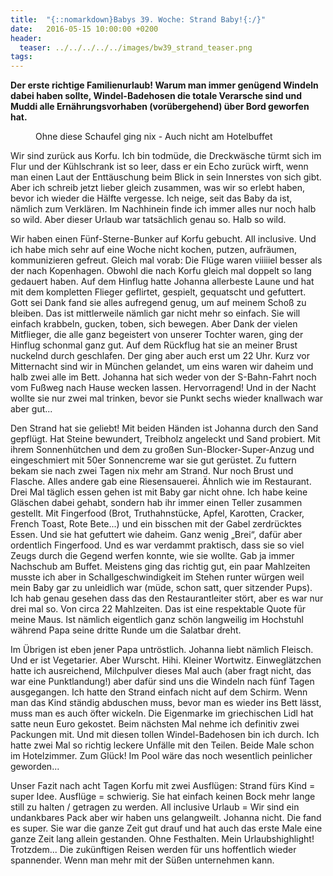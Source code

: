 ```yaml
---
title:  "{::nomarkdown}Babys 39. Woche: Strand Baby!{:/}"
date:   2016-05-15 10:00:00 +0200
header:
  teaser: ../../../../../images/bw39_strand_teaser.png
tags:
---
```

**Der erste richtige Familienurlaub! Warum man immer genügend Windeln dabei haben sollte, Windel-Badehosen die totale Verarsche sind und Muddi alle Ernährungsvorhaben (vorübergehend) über Bord geworfen hat.**

<figure>
  <img src="../../../../../images/bw39_strand.jpg" alt="">
  <figcaption>Ohne diese Schaufel ging nix - Auch nicht am Hotelbuffet</figcaption>
</figure>

Wir sind zurück aus Korfu. Ich bin todmüde, die Dreckwäsche türmt sich im Flur und der Kühlschrank ist so leer, dass er ein Echo zurück wirft, wenn man einen Laut der Enttäuschung beim Blick in sein Innerstes von sich gibt. Aber ich schreib jetzt lieber gleich zusammen, was wir so erlebt haben, bevor ich wieder die Hälfte vergesse. Ich neige, seit das Baby da ist, nämlich zum Verklären. Im Nachhinein finde ich immer alles nur noch halb so wild. Aber dieser Urlaub war tatsächlich genau so. Halb so wild.

Wir haben einen Fünf-Sterne-Bunker auf Korfu gebucht. All inclusive. Und ich habe mich sehr auf eine Woche nicht kochen, putzen, aufräumen, kommunizieren gefreut. Gleich mal vorab: Die Flüge waren viiiiiel besser als der nach Kopenhagen. Obwohl die nach Korfu gleich mal doppelt so lang gedauert haben. Auf dem Hinflug hatte Johanna allerbeste Laune und hat mit dem kompletten Flieger geflirtet, gespielt, gequatscht und gefuttert. Gott sei Dank fand sie alles aufregend genug, um auf meinem Schoß zu bleiben. Das ist mittlerweile nämlich gar nicht mehr so einfach. Sie will einfach krabbeln, gucken, toben, sich bewegen. Aber Dank der vielen Mitflieger, die alle ganz begeistert von unserer Tochter waren, ging der Hinflug schonmal ganz gut. Auf dem Rückflug hat sie an meiner Brust nuckelnd durch geschlafen. Der ging aber auch erst um 22 Uhr. Kurz vor Mitternacht sind wir in München gelandet, um eins waren wir daheim und halb zwei alle im Bett. Johanna hat sich weder von der S-Bahn-Fahrt noch vom Fußweg nach Hause wecken lassen. Hervorragend! Und in der Nacht wollte sie nur zwei mal trinken, bevor sie Punkt sechs wieder knallwach war aber gut...

Den Strand hat sie geliebt! Mit beiden Händen ist Johanna durch den Sand gepflügt. Hat Steine bewundert, Treibholz angeleckt und Sand probiert. Mit ihrem Sonnenhütchen und dem zu großen Sun-Blocker-Super-Anzug und eingeschmiert mit 50er Sonnencreme war sie gut gerüstet. Zu futtern bekam sie nach zwei Tagen nix mehr am Strand. Nur noch Brust und Flasche. Alles andere gab eine Riesensauerei. Ähnlich wie im Restaurant. Drei Mal täglich essen gehen ist mit Baby gar nicht ohne. Ich habe keine Gläschen dabei gehabt, sondern hab ihr immer einen Teller zusammen gestellt. Mit Fingerfood (Brot, Truthahnstücke, Apfel, Karotten, Cracker, French Toast, Rote Bete...) und ein bisschen mit der Gabel zerdrücktes Essen. Und sie hat gefuttert wie daheim. Ganz wenig „Brei“, dafür aber ordentlich Fingerfood. Und es war verdammt praktisch, dass sie so viel Zeugs durch die Gegend werfen konnte, wie sie wollte. Gab ja immer Nachschub am Buffet. Meistens ging das richtig gut, ein paar Mahlzeiten musste ich aber in Schallgeschwindigkeit im Stehen runter würgen weil mein Baby gar zu unleidlich war (müde, schon satt, quer sitzender Pups). Ich hab genau gesehen dass das den Restaurantleiter stört, aber es war nur drei mal so. Von circa 22 Mahlzeiten. Das ist eine respektable Quote für meine Maus. Ist nämlich eigentlich ganz schön langweilig im Hochstuhl während Papa seine dritte Runde um die Salatbar dreht.

Im Übrigen ist eben jener Papa untröstlich. Johanna liebt nämlich Fleisch. Und er ist Vegetarier. Aber Wurscht. Hihi. Kleiner Wortwitz. Einweglätzchen hatte ich ausreichend, Milchpulver dieses Mal auch (aber fragt nicht, das war eine Punktlandung!) aber dafür sind uns die Windeln nach fünf Tagen ausgegangen. Ich hatte den Strand einfach nicht auf dem Schirm. Wenn man das Kind ständig abduschen muss, bevor man es wieder ins Bett lässt, muss man es auch öfter wickeln. Die Eigenmarke im griechischen Lidl hat satte neun Euro gekostet. Beim nächsten Mal nehme ich definitiv zwei Packungen mit. Und mit diesen tollen Windel-Badehosen bin ich durch. Ich hatte zwei Mal so richtig leckere Unfälle mit den Teilen. Beide Male schon im Hotelzimmer. Zum Glück! Im Pool wäre das noch wesentlich peinlicher geworden...

Unser Fazit nach acht Tagen Korfu mit zwei Ausflügen: Strand fürs Kind = super Idee. Ausflüge = schwierig. Sie hat einfach keinen Bock mehr lange still zu halten / getragen zu werden. All inclusive Urlaub = Wir sind ein undankbares Pack aber wir haben uns gelangweilt. Johanna nicht. Die fand es super. Sie war die ganze Zeit gut drauf und hat auch das erste Male eine ganze Zeit lang allein gestanden. Ohne Festhalten. Mein Urlaubshighlight! Trotzdem... Die zukünftigen Reisen werden für uns hoffentlich wieder spannender. Wenn man mehr mit der Süßen unternehmen kann.